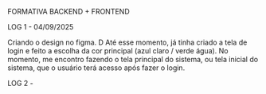 FORMATIVA BACKEND + FRONTEND

LOG 1 - 04/09/2025

Criando o design no figma.
D
    Até esse momento, já tinha criado a tela de login e feito a escolha da cor principal (azul claro / verde água).
    No momento, me encontro fazendo o tela principal do sistema, ou tela inicial do sistema, que o usuário terá acesso após fazer o login.

LOG 2 -
